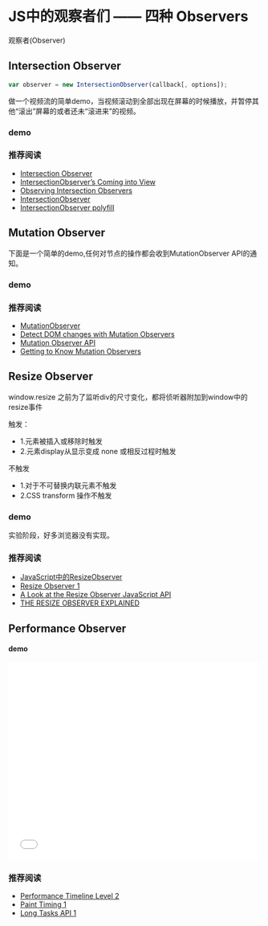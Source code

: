 # JS中的观察者们 —— 四种 Observers

观察者(Observer)

## Intersection Observer
```js
var observer = new IntersectionObserver(callback[, options]);
```
做一个视频流的简单demo，当视频滚动到全部出现在屏幕的时候播放，并暂停其他“滚出”屏幕的或者还未“滚进来”的视频。
### demo
<Observers-IntersectionObserver/>

### 推荐阅读
- [Intersection Observer](https://www.w3.org/TR/2018/WD-intersection-observer-20181106/)
- [IntersectionObserver’s Coming into View](https://developers.google.com/web/updates/2016/04/intersectionobserver)
- [Observing Intersection Observers](https://davidwalsh.name/intersection-observers)
- [IntersectionObserver](https://developer.mozilla.org/en-US/docs/Web/API/IntersectionObserver)
- [IntersectionObserver polyfill](https://github.com/w3c/IntersectionObserver/tree/master/polyfill)

## Mutation Observer

下面是一个简单的demo,任何对节点的操作都会收到MutationObserver API的通知。
### demo
<Observers-MutationObserver/>

### 推荐阅读
- [MutationObserver](https://developer.mozilla.org/en-US/docs/Web/API/MutationObserver)
- [Detect DOM changes with Mutation Observers](https://developers.google.com/web/updates/2012/02/Detect-DOM-changes-with-Mutation-Observers)
- [Mutation Observer API](http://javascript.ruanyifeng.com/dom/mutationobserver.html)
- [Getting to Know Mutation Observers](https://dev.opera.com/articles/mutation-observers-tutorial/)

## Resize Observer
window.resize
之前为了监听div的尺寸变化，都将侦听器附加到window中的resize事件

触发：
- 1.元素被插入或移除时触发
- 2.元素display从显示变成 none 或相反过程时触发

不触发
- 1.对于不可替换内联元素不触发
- 2.CSS transform 操作不触发

### demo
<Observers-ResizeObserver/>

实验阶段，好多浏览器没有实现。
<CanIUse :word="'resizeobserver'" />

### 推荐阅读
- [JavaScript中的ResizeObserver](https://www.w3cplus.com/javascript/ResizeObserver-api.html)
- [Resize Observer 1](https://wicg.github.io/ResizeObserver/)
- [A Look at the Resize Observer JavaScript API](https://alligator.io/js/resize-observer/)
- [THE RESIZE OBSERVER EXPLAINED](https://pawelgrzybek.com/the-resize-observer-explained/)


## Performance Observer

#### demo
<spreadown defaultShow>
	<iframe height="393" style="width: 100%;" scrolling="no" title="PerformanceObserver demo" src="//codepen.io/_tianxia/embed/oVargZ/?height=393&theme-id=33504&default-tab=js,result" frameborder="no" allowtransparency="true" allowfullscreen="true">See the Pen <a href='https://codepen.io/_tianxia/pen/oVargZ/'>PerformanceObserver demo</a> by Denzel(<a href='https://codepen.io/_tianxia'>@_tianxia</a>) on <a href='https://codepen.io'>CodePen</a>.</iframe>
	<show-in-codepen href="https://codepen.io/_tianxia/pen/oVargZ"></show-in-codepen>
</spreadown>

### 推荐阅读
- [Performance Timeline Level 2](https://www.w3.org/TR/2019/WD-performance-timeline-2-20190321/)
- [Paint Timing 1](https://w3c.github.io/paint-timing/)
- [Long Tasks API 1](https://www.w3.org/TR/2017/WD-longtasks-1-20170907/)